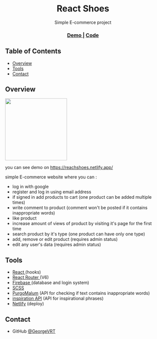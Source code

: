 <h1 align="center">React Shoes</h1>

<div align="center">
    Simple E-commerce project
</div>

<div align="center">
  <h3>
    <a href="https://reactshoes.netlify.app/">
      Demo
    </a>
    <span> | </span>
    <a href="https://github.com/GeorgeVRT/ReactShoes">
      Code
    </a>
  </h3>
</div>

## Table of Contents

-   [Overview](#overview)
-   [Tools](#tools)
-   [Contact](#contact)

## Overview

<a align="center" href="https://reactshoes.netlify.app/" >
    <img src="https://i.ibb.co/3Y27bTH/Reach-Shoes.png" height="200">
</a>

you can see demo on https://reachshoes.netlify.app/

simple E-commerce website where you can :

-   log in with google
-   register and log in using email address
-   if signed in add products to cart (one product can be added multiple times)
-   write comment to product (comment won't be posted if it contains inappropriate words)
-   like product
-   increase amount of views of product by visiting it's page for the first time
-   search product by it's type (one product can have only one type)
-   add, remove or edit product (requires admin status)
-   edit any user's data (requires admin status)

## Tools

-   <a href="https://reactjs.org/"> React </a> (hooks)
-   <a href="https://reactrouter.com/docs/en/v6/getting-started"> React Router </a> (V6)
-   <a href="https://firebase.google.com/docs/firestore"> Firebase </a> (database and login system)
-   <a href="https://sass-lang.com/"> SCSS </a>
-   <a href="https://www.purgomalum.com/">PurgoMalum</a> (API for checking if text contains inappropriate words)
-   <a href="https://api.goprogram.ai/inspiration/docs/">inspiration API</a> (API for inspirational phrases)
-   <a href="https://www.netlify.com/">Netlify</a> (deploy)

## Contact

-   GitHub [@GeorgeVRT](https://github.com/GeorgeVRT)

